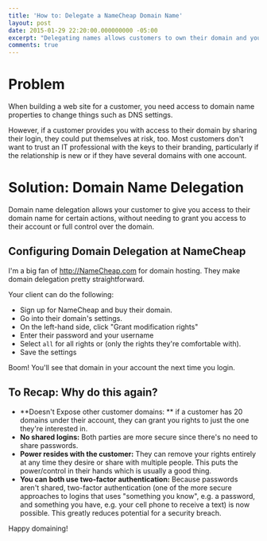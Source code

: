 ```yaml
---
title: 'How to: Delegate a NameCheap Domain Name'
layout: post
date: 2015-01-29 22:20:00.000000000 -05:00
excerpt: "Delegating names allows customers to own their domain and you to work on it."
comments: true
---
```

# Problem

When building a web site for a customer, you need access to domain name properties to change things such as DNS settings. 

However, if a customer provides you with access to their domain by sharing their login, they could put themselves at risk, too. Most customers don't want to trust an IT professional with the keys to their branding, particularly if the relationship is new or if they have several domains with one account.

# Solution: Domain Name Delegation

Domain name delegation allows your customer to give you access to their domain name for certain actions, without needing to grant you access to their account or full control over the domain.

## Configuring Domain Delegation at NameCheap

I'm a big fan of <http://NameCheap.com> for domain hosting. They make domain delegation pretty straightforward.

Your client can do the following:
* Sign up for NameCheap and buy their domain.
* Go into their domain's settings.
* On the left-hand side, click "Grant modification rights"
* Enter their password and your username
* Select `all` for all rights or (only the rights they're comfortable with).
* Save the settings

Boom! You'll see that domain in your account the next time you login.

## To Recap: Why do this again?

* **Doesn't Expose other customer domains: ** if a customer has 20 domains under their account, they can grant you rights to just the one they're interested in. 
* **No shared logins:** Both parties are more secure since there's no need to share passwords. 
* **Power resides with the customer:** They can remove your rights entirely at any time they desire or share with multiple people. This puts the power/control in their hands which is usually a good thing.
* **You can both use two-factor authentication:** Because passwords aren't shared, two-factor authentication (one of the more secure approaches to logins that uses "something you know", e.g. a password, and something you have, e.g. your cell phone to receive a text) is now possible. This greatly reduces potential for a security breach.

Happy domaining! 